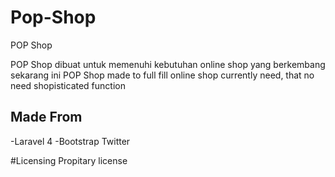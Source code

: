 Pop-Shop
========

POP Shop

POP Shop dibuat untuk memenuhi kebutuhan online shop yang berkembang sekarang ini
POP Shop made to full fill online shop currently need, that no need shopisticated function

## Made From
-Laravel 4
-Bootstrap Twitter

#Licensing
Propitary license